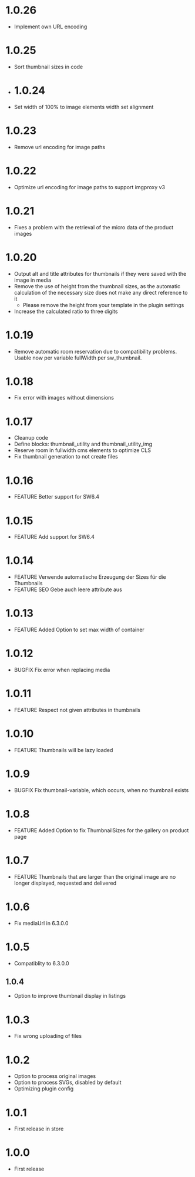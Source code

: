 # 1.0.26

* Implement own URL encoding

# 1.0.25

* Sort thumbnail sizes in code

* # 1.0.24

* Set width of 100% to image elements width set alignment

# 1.0.23

* Remove url encoding for image paths

# 1.0.22

* Optimize url encoding for image paths to support imgproxy v3

# 1.0.21

* Fixes a problem with the retrieval of the micro data of the product images

# 1.0.20

* Output alt and title attributes for thumbnails if they were saved with the image in media
* Remove the use of height from the thumbnail sizes, as the automatic calculation of the necessary size does not make any direct reference to it
    * Please remove the height from your template in the plugin settings
* Increase the calculated ratio to three digits

# 1.0.19

* Remove automatic room reservation due to compatibility problems. Usable now per variable fullWidth per sw_thumbnail.

# 1.0.18

* Fix error with images without dimensions

# 1.0.17

* Cleanup code
* Define blocks: thumbnail_utility and thumbnail_utility_img
* Reserve room in fullwidth cms elements to optimize CLS
* Fix thumbnail generation to not create files

# 1.0.16

* FEATURE Better support for SW6.4

# 1.0.15

* FEATURE Add support for SW6.4

# 1.0.14

* FEATURE Verwende automatische Erzeugung der Sizes für die Thumbnails
* FEATURE SEO Gebe auch leere attribute aus

# 1.0.13

* FEATURE Added Option to set max width of container

# 1.0.12

* BUGFIX Fix error when replacing media

# 1.0.11

* FEATURE Respect not given attributes in thumbnails

# 1.0.10

* FEATURE Thumbnails will be lazy loaded

# 1.0.9

* BUGFIX Fix thumbnail-variable, which occurs, when no thumbnail exists
 
# 1.0.8

* FEATURE Added Option to fix ThumbnailSizes for the gallery on product page
 
# 1.0.7

* FEATURE Thumbnails that are larger than the original image are no longer displayed, requested and delivered
 
# 1.0.6

* Fix mediaUrl in 6.3.0.0

# 1.0.5

* Compatiblity to 6.3.0.0

## 1.0.4

* Option to improve thumbnail display in listings

# 1.0.3

* Fix wrong uploading of files

# 1.0.2

* Option to process original images
* Option to process SVGs, disabled by default
* Optimizing plugin config

# 1.0.1

* First release in store

# 1.0.0

* First release

